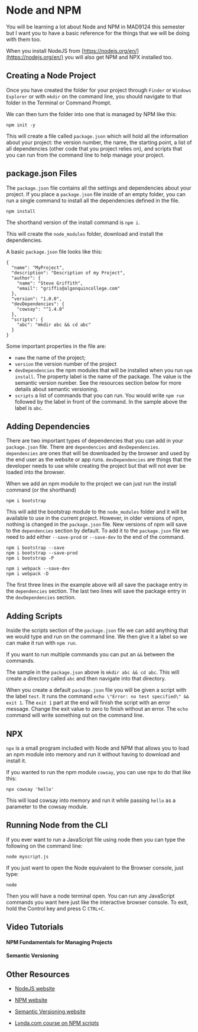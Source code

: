 # Node and NPM

You will be learning a lot about Node and NPM in MAD9124 this semester but I want you to have a basic reference for the things that we will be doing with them too.

When you install NodeJS from [https://nodejs.org/en/](https://nodejs.org/en/) you will also get NPM and NPX installed too.

## Creating a Node Project

Once you have created the folder for your project through `Finder` or `Windows Explorer` or with `mkdir` on the command line, you should navigate to that folder in the Terminal or Command Prompt.

We can then turn the folder into one that is managed by NPM like this:

```
npm init -y
```

This will create a file called `package.json` which will hold all the information about your project: the version number, the name, the starting point, a list of all dependencies (other code that you project relies on), and scripts that you can run from the command line to help manage your project.

## package.json Files

The `package.json` file contains all the settings and dependencies about your project. If you place a `package.json` file inside of an empty folder, you can run a single command to install all the dependencies defined in the file.

```
npm install
```

The shorthand version of the install command is `npm i`.

This will create the `node_modules` folder, download and install the dependencies.

A basic `package.json` file looks like this:

```
{
  "name": "MyProject",
  "description": "Description of my Project",
  "author": {
    "name": "Steve Griffith",
    "email": "griffis@algonquincollege.com"
  },
  "version": "1.0.0",
  "devDependencies": {
    "cowsay": "^1.4.0"
  },
  "scripts": {
    "abc": "mkdir abc && cd abc"
  }
}
```

Some important properties in the file are:
- `name` the name of the project;
- `version` the version number of the project
- `devDependencies` the npm modules that will be installed when you run `npm install`. The property label is the name of the package. The value is the semantic version number. See the resources section below for more details about semantic versioning.
- `scripts` a list of commands that you can run. You would write `npm run` followed by the label in front of the command. In the sample above the label is `abc`.


## Adding Dependencies

There are two important types of dependencies that you can add in your `package.json` file. There are `dependencies` and `devDependencies`. `dependencies` are ones that will be downloaded by the browser and used by the end user as the website or app runs. `devDependencies` are things that the developer needs to use while creating the project but that will not ever be loaded into the browser.

When we add an npm module to the project we can just run the install command (or the shorthand)

```
npm i bootstrap
```

This will add the bootstrap module to the `node_modules` folder and it will be available to use in the current project. However, in older versions of npm, nothing is changed in the `package.json` file. New versions of npm will save to the `dependencies` section by default. To add it to the `package.json` file we need to add either `--save-prod` or `--save-dev` to the end of the command. 

```
npm i bootstrap --save
npm i bootstrap --save-prod
npm i bootstrap -P

npm i webpack --save-dev
npm i webpack -D
```

The first three lines in the example above will all save the package entry in the `dependencies` section. The last two lines will save the package entry in the `devDependencies` section.


## Adding Scripts

Inside the scripts section of the `package.json` file we can add anything that we would type and run on the command line. We then give it a label so we can make it run with `npm run`.

If you want to run multiple commands you can put an `&&` between the commands.

The sample in the `package.json` above is `mkdir abc && cd abc`. This will create a directory called `abc` and then navigate into that directory.

When you create a default `package.json` file you will be given a script with the label `test`. It runs the command `echo \"Error: no test specified\" && exit 1`.  The `exit 1` part at the end will finish the script with an error message. Change the exit value to zero to finish without an error. The `echo` command will write something out on the command line.

## NPX

`npx` is a small program included with Node and NPM that allows you to load an npm module into memory and run it without having to download and install it.

If you wanted to run the npm module `cowsay`, you can use npx to do that like this:

```
npx cowsay 'hello'
```

This will load cowsay into memory and run it while passing `hello` as a parameter to the cowsay module.


## Running Node from the CLI

If you ever want to run a JavaScript file using node then you can type the following on the command line:

```
node myscript.js
```

If you just want to open the Node equivalent to the Browser console, just type:

```
node
```

Then you will have a node terminal open. You can run any JavaScript commands you want here just like the interactive browser console. To exit, hold the Control key and press C `CTRL+C`.


## Video Tutorials

#### NPM Fundamentals for Managing Projects

<YouTube 
  title="NPM Fundamentals for Managing Projects" 
  url="https://www.youtube.com/embed/_LqgURg3BXw" 
  />

#### Semantic Versioning

<YouTube 
  title="Semantic Versioning" 
  url="https://www.youtube.com/embed/mpkC6MmKgsQ" 
  />


## Other Resources

- [NodeJS website](https://nodejs.org/en/)
- [NPM website](https://www.npmjs.com/)
- [Semantic Versioning website](https://semver.org/)

- [Lynda.com course on NPM scripts](https://www.lynda.com/NPM-tutorials/Welcome/495275/536120-4.html)
